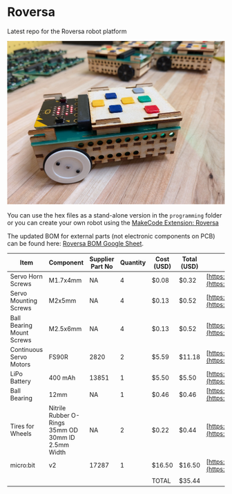 # Roversa

Latest repo for the Roversa robot platform

![Roversa v 2.1.2](https://github.com/eb8ga/roversa2/blob/main/github/pics/roversabuildingjulyb.jpg?raw=true)

You can use the hex files as a stand-alone version in the `programming` folder or you can create your own robot using the [MakeCode Extension: Roversa](https://makecode.microbit.org/pkg/eb8ga/pxt-roversa-2)

The updated BOM for external parts (not electronic components on PCB) can be found here: [Roversa BOM Google Sheet](https://docs.google.com/spreadsheets/d/1kUYj0oMbVDgQLuEuongM7C7LegzUWYho4GA3NhyuQq4/edit?usp=sharing). 

|Item                     |Component                                         |Supplier Part No|Quantity|Cost (USD)|Total (USD)|Supplier                                                                          |
|-------------------------|--------------------------------------------------|----------------|--------|----------|-----------|----------------------------------------------------------------------------------|
|Servo Horn Screws        |M1.7x4mm                                          |NA              |4       |$0.08     |$0.32      |[https://a.co/d/bVgPXpD](https://a.co/d/bVgPXpD)                                  |
|Servo Mounting Screws    |M2x5mm                                            |NA              |4       |$0.13     |$0.52      |[https://a.co/d/0k1dXDF](https://a.co/d/0k1dXDF)                                  |
|Ball Bearing Mount Screws|M2.5x6mm                                          |NA              |4       |$0.13     |$0.52      |[https://a.co/d/0wP02Ca](https://a.co/d/0wP02Ca)                                  |
|Continuous Servo Motors  |FS90R                                             |2820            |2       |$5.59     |$11.18     |[https://www.pololu.com/product/2820](https://www.pololu.com/product/2820)        |
|LiPo Battery             |400 mAh                                           |13851           |1       |$5.50     |$5.50      |[https://www.sparkfun.com/products/13851](https://www.sparkfun.com/products/13851)|
|Ball Bearing             |12mm                                              |NA              |1       |$0.46     |$0.46      |[https://a.co/d/cqhlIzG](https://a.co/d/cqhlIzG)                                  |
|Tires for Wheels         |Nitrile Rubber O-Rings 35mm OD 30mm ID 2.5mm Width|NA              |2       |$0.22     |$0.44      |[](https://a.co/d/30GVs7j)[https://a.co/d/30GVs7j](https://a.co/d/30GVs7j)        |
|micro:bit                |v2                                                |17287           |1       |$16.50    |$16.50     |[https://www.sparkfun.com/products/17287](https://www.sparkfun.com/products/17287)|
|                         |                                                  |                |        |          |           |                                                                                  |
|                         |                                                  |                |        |TOTAL     |$35.44     |                                                                                  |
